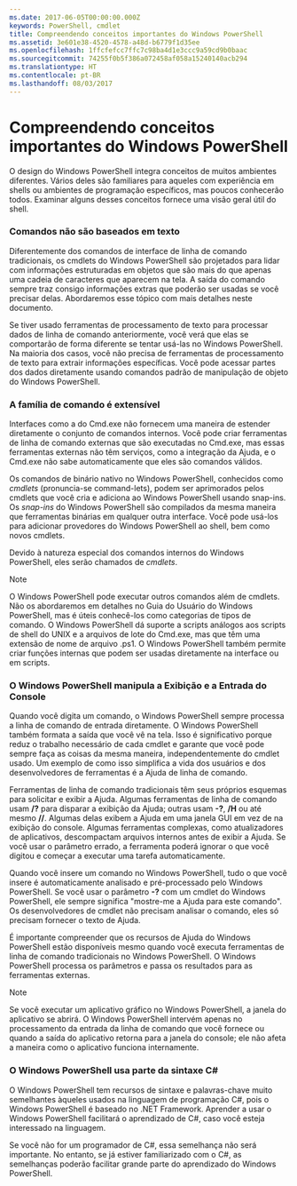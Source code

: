 ```yaml
---
ms.date: 2017-06-05T00:00:00.000Z
keywords: PowerShell, cmdlet
title: Compreendendo conceitos importantes do Windows PowerShell
ms.assetid: 3e601e38-4520-4578-a48d-b6779f1d35ee
ms.openlocfilehash: 1ffcfefcc7ffc7c98ba4d1e3ccc9a59cd9b0baac
ms.sourcegitcommit: 74255f0b5f386a072458af058a15240140acb294
ms.translationtype: HT
ms.contentlocale: pt-BR
ms.lasthandoff: 08/03/2017
---
```

# <a name="understanding-important-windows-powershell-concepts"></a>Compreendendo conceitos importantes do Windows PowerShell
O design do Windows PowerShell integra conceitos de muitos ambientes diferentes. Vários deles são familiares para aqueles com experiência em shells ou ambientes de programação específicos, mas poucos conhecerão todos. Examinar alguns desses conceitos fornece uma visão geral útil do shell.

### <a name="commands-are-not-text-based"></a>Comandos não são baseados em texto
Diferentemente dos comandos de interface de linha de comando tradicionais, os cmdlets do Windows PowerShell são projetados para lidar com informações estruturadas em objetos que são mais do que apenas uma cadeia de caracteres que aparecem na tela. A saída do comando sempre traz consigo informações extras que poderão ser usadas se você precisar delas. Abordaremos esse tópico com mais detalhes neste documento.

Se tiver usado ferramentas de processamento de texto para processar dados de linha de comando anteriormente, você verá que elas se comportarão de forma diferente se tentar usá-las no Windows PowerShell. Na maioria dos casos, você não precisa de ferramentas de processamento de texto para extrair informações específicas. Você pode acessar partes dos dados diretamente usando comandos padrão de manipulação de objeto do Windows PowerShell.

### <a name="the-command-family-is-extensible"></a>A família de comando é extensível
Interfaces como a do Cmd.exe não fornecem uma maneira de estender diretamente o conjunto de comandos internos. Você pode criar ferramentas de linha de comando externas que são executadas no Cmd.exe, mas essas ferramentas externas não têm serviços, como a integração da Ajuda, e o Cmd.exe não sabe automaticamente que eles são comandos válidos.

Os comandos de binário nativo no Windows PowerShell, conhecidos como *cmdlets* (pronuncia-se command-lets), podem ser aprimorados pelos cmdlets que você cria e adiciona ao Windows PowerShell usando snap-ins. Os *snap-ins* do Windows PowerShell são compilados da mesma maneira que ferramentas binárias em qualquer outra interface. Você pode usá-los para adicionar provedores do Windows PowerShell ao shell, bem como novos cmdlets.

Devido à natureza especial dos comandos internos do Windows PowerShell, eles serão chamados de *cmdlets*.

> [!NOTE]
> O Windows PowerShell pode executar outros comandos além de cmdlets. Não os abordaremos em detalhes no Guia do Usuário do Windows PowerShell, mas é úteis conhecê-los como categorias de tipos de comando. O Windows PowerShell dá suporte a scripts análogos aos scripts de shell do UNIX e a arquivos de lote do Cmd.exe, mas que têm uma extensão de nome de arquivo .ps1. O Windows PowerShell também permite criar funções internas que podem ser usadas diretamente na interface ou em scripts.

### <a name="windows-powershell-handles-console-input-and-display"></a>O Windows PowerShell manipula a Exibição e a Entrada do Console
Quando você digita um comando, o Windows PowerShell sempre processa a linha de comando de entrada diretamente. O Windows PowerShell também formata a saída que você vê na tela. Isso é significativo porque reduz o trabalho necessário de cada cmdlet e garante que você pode sempre faça as coisas da mesma maneira, independentemente do cmdlet usado. Um exemplo de como isso simplifica a vida dos usuários e dos desenvolvedores de ferramentas é a Ajuda de linha de comando.

Ferramentas de linha de comando tradicionais têm seus próprios esquemas para solicitar e exibir a Ajuda. Algumas ferramentas de linha de comando usam **/?** para disparar a exibição da Ajuda; outras usam **-?**, **/H** ou até mesmo **//**. Algumas delas exibem a Ajuda em uma janela GUI em vez de na exibição do console. Algumas ferramentas complexas, como atualizadores de aplicativos, descompactam arquivos internos antes de exibir a Ajuda. Se você usar o parâmetro errado, a ferramenta poderá ignorar o que você digitou e começar a executar uma tarefa automaticamente.

Quando você insere um comando no Windows PowerShell, tudo o que você insere é automaticamente analisado e pré-processado pelo Windows PowerShell. Se você usar o parâmetro **-?** com um cmdlet do Windows PowerShell, ele sempre significa "mostre-me a Ajuda para este comando". Os desenvolvedores de cmdlet não precisam analisar o comando, eles só precisam fornecer o texto de Ajuda.

É importante compreender que os recursos de Ajuda do Windows PowerShell estão disponíveis mesmo quando você executa ferramentas de linha de comando tradicionais no Windows PowerShell. O Windows PowerShell processa os parâmetros e passa os resultados para as ferramentas externas.

> [!NOTE]
> Se você executar um aplicativo gráfico no Windows PowerShell, a janela do aplicativo se abrirá. O Windows PowerShell intervém apenas no processamento da entrada da linha de comando que você fornece ou quando a saída do aplicativo retorna para a janela do console; ele não afeta a maneira como o aplicativo funciona internamente.

### <a name="windows-powershell-uses-some-c-syntax"></a>O Windows PowerShell usa parte da sintaxe C#
O Windows PowerShell tem recursos de sintaxe e palavras-chave muito semelhantes àqueles usados na linguagem de programação C#, pois o Windows PowerShell é baseado no .NET Framework. Aprender a usar o Windows PowerShell facilitará o aprendizado de C#, caso você esteja interessado na linguagem.

Se você não for um programador de C#, essa semelhança não será importante. No entanto, se já estiver familiarizado com o C#, as semelhanças poderão facilitar grande parte do aprendizado do Windows PowerShell.


